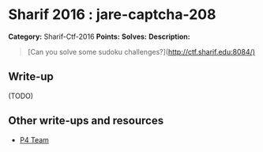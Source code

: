 # Sharif 2016 : jare-captcha-208

**Category:** Sharif-Ctf-2016
**Points:**
**Solves:**
**Description:**

> [Can you solve some sudoku challenges?](<http://ctf.sharif.edu:8084/)>


## Write-up

(TODO)

## Other write-ups and resources

* [P4 Team](https://github.com/p4-team/ctf/blob/master/2016-12-16-sharifctf7/web_200_jareCaptcha/README.md)
